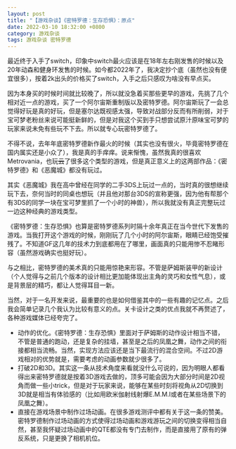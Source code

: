 ```yaml
---
layout: post
title: "【游戏杂谈】《密特罗德：生存恐惧》：原点"
date: 2022-03-10 18:32:00 +0800
category: 游戏杂谈
tags: 游戏杂谈 密特罗德
---
```


最近终于入手了switch，印象中switch最火应该是在18年左右刚发售的时候以及20年动森和健身环发售的时候。如今都2022年了，我决定抄个底（虽然也没有便宜很多），按着2k出头的价格买了switch，入手之后只感叹为啥没有早点买。





因为本身买的时候时间就比较晚了，所以就没急着买那些更早的游戏，先挑了几个相对近一点的游戏，买了一个阿尔宙斯重制版以及密特罗德。阿尔宙斯玩了一会总觉得好玩是真的好玩，但是塞尔达既视感太强，导致对战部分反而有所削弱，对于宝可梦老粉丝来说可能挺新鲜的，但是对我这个买到手只想尝试原汁原味宝可梦的玩家来说未免有些玩不下去。所以就专心玩密特罗德了。

不得不说，去年年底密特罗德新作最火的时候（其实也没有很火，毕竟密特罗德在国内属实还是小众了），我是真的手痒痒。说来惭愧，虽然我真的很喜欢Metrovania，也玩~~云~~了很多这个类型的游戏，但是真正意义上的这两部作品：《密特罗德》和《恶魔城》都没有玩过。

其实《恶魔城》我在高中曾经在同学的二手3DS上玩过一点的，当时真的很想继续玩下去，奈何当时的同桌也想玩（并且他对那台3DS的宣称更强，因为他有帮那个有3DS的同学一块在宝可梦里抓了一个小时的神兽），所以我就没有真正完整玩过一边这种经典的游戏类型。

《密特罗德：生存恐惧》也算是密特罗德系列时隔十余年真正在当今世代下发售的游戏。当我打开这个游戏的时候，刚刚玩了几个小时的阿尔宙斯，眼睛已经饱受摧残了。不知道GF这几年的技术力到底都用在了哪里，画面真的只能用惨不忍睹形容（虽然游戏确实也挺好玩）。

与之相比，密特罗德的美术真的只能用惊艳来形容。不管是萨姆斯装甲的新设计（个人觉得与之前几个版本的设计相比更加能体现出主角的灵巧和女性气息），或是背景层的精巧，都让人觉得耳目一新。

当然，对于一名开发来说，最重要的也是如何借鉴其中的一些有趣的记忆点。之后我会简单记录几个我认为比较有意义的点。关卡设计之类的优点我就不再赘述了，各种游戏媒体已经夸完了。

- 动作的优化。《密特罗德：生存恐惧》里面对于萨姆斯的动作设计相当不错，不管是普通的跑动，还是复杂的挂墙，甚至是之后的凤凰之舞，动作之间的衔接都相当流畅。当然，实现方法应该还是当下最流行的混合空间。不过2D游戏相对的优势就是，需要考虑的动画参数就少很多了。
- 打破2D和3D。其实这一条从技术角度来看就没什么可说的，因为明眼人都看得出来密特罗德就是按着3D游戏去做的，顶多可能会因为大部分时间是2D视角而做一些小trick，但是对于玩家来说，能够在某些时刻将视角从2D切换到3D就是相当有体验感的（比如用欧米伽射线射爆E.M.M.I或者在某些场景下的凤凰之舞）。
- 直接在游戏场景中制作过场动画。在很多游戏测评中都有关于这一条的赞美。密特罗德制作过场动画的方式使得过场动画和游戏游玩之间的切换变得相当自然，甚至我怀疑过场动画中的QTE都没有专门去制作，而是直接用了原有的弹反系统，只是更换了相机机位。